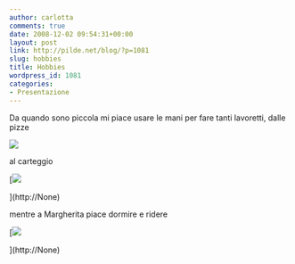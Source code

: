 ```yaml
---
author: carlotta
comments: true
date: 2008-12-02 09:54:31+00:00
layout: post
link: http://pilde.net/blog/?p=1081
slug: hobbies
title: Hobbies
wordpress_id: 1081
categories:
- Presentazione
---
```


Da quando sono piccola mi piace usare le mani per fare tanti lavoretti, dalle pizze 

![]({{baseurl}}/uploads/2008/12/pizze.jpg)




al carteggio

[![]({{baseurl}}/uploads/2008/12/carteggiare.jpg)


](http://None)


mentre a Margherita piace dormire e ridere

[![]({{baseurl}}/uploads/2008/12/marghe_risata.jpg)


](http://None)



